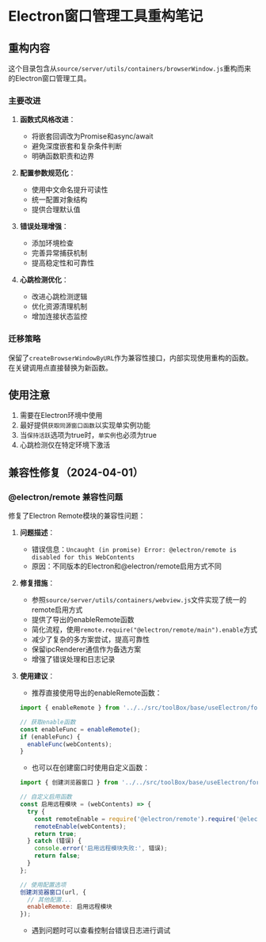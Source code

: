 # Electron窗口管理工具重构笔记

## 重构内容

这个目录包含从`source/server/utils/containers/browserWindow.js`重构而来的Electron窗口管理工具。

### 主要改进

1. **函数式风格改进**：
   - 将嵌套回调改为Promise和async/await
   - 避免深度嵌套和复杂条件判断
   - 明确函数职责和边界

2. **配置参数规范化**：
   - 使用中文命名提升可读性
   - 统一配置对象结构
   - 提供合理默认值

3. **错误处理增强**：
   - 添加环境检查
   - 完善异常捕获机制
   - 提高稳定性和可靠性

4. **心跳检测优化**：
   - 改进心跳检测逻辑
   - 优化资源清理机制
   - 增加连接状态监控

### 迁移策略

保留了`createBrowserWindowByURL`作为兼容性接口，内部实现使用重构的函数。在关键调用点直接替换为新函数。

## 使用注意

1. 需要在Electron环境中使用
2. 最好提供`获取同源窗口函数`以实现单实例功能
3. 当`保持活跃`选项为true时，`单实例`也必须为true
4. 心跳检测仅在特定环境下激活

## 兼容性修复（2024-04-01）

### @electron/remote 兼容性问题

修复了Electron Remote模块的兼容性问题：

1. **问题描述**：
   - 错误信息：`Uncaught (in promise) Error: @electron/remote is disabled for this WebContents`
   - 原因：不同版本的Electron和@electron/remote启用方式不同

2. **修复措施**：
   - 参照`source/server/utils/containers/webview.js`文件实现了统一的remote启用方式
   - 提供了导出的enableRemote函数
   - 简化流程，使用`remote.require("@electron/remote/main").enable`方式
   - 减少了复杂的多方案尝试，提高可靠性
   - 保留ipcRenderer通信作为备选方案
   - 增强了错误处理和日志记录

3. **使用建议**：
   - 推荐直接使用导出的enableRemote函数：
   ```javascript
   import { enableRemote } from '../../src/toolBox/base/useElectron/forWindow/useBrowserWindow.js';
   
   // 获取enable函数
   const enableFunc = enableRemote();
   if (enableFunc) {
     enableFunc(webContents);
   }
   ```
   
   - 也可以在创建窗口时使用自定义函数：
   ```javascript
   import { 创建浏览器窗口 } from '../../src/toolBox/base/useElectron/forWindow/useBrowserWindow.js';
   
   // 自定义启用函数
   const 启用远程模块 = (webContents) => {
     try {
       const remoteEnable = require('@electron/remote').require('@electron/remote/main').enable;
       remoteEnable(webContents);
       return true;
     } catch (错误) {
       console.error('启用远程模块失败:', 错误);
       return false;
     }
   };
   
   // 使用配置选项
   创建浏览器窗口(url, {
     // 其他配置...
     enableRemote: 启用远程模块
   });
   ```
   - 遇到问题时可以查看控制台错误日志进行调试 